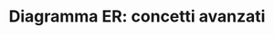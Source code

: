 ---
title: "Diagramma ER: concetti avanzati"
running_title: ER Advanced
type: lecture
weight: 300
---
